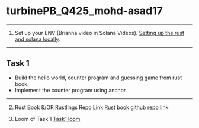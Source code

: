# turbinePB_Q425_mohd-asad17
---
1. Set up your ENV (Brianna video in Solana Videos).
[Setting up the rust and solana locally](https://www.loom.com/share/b66cf0fd1cb0428586660fade760adc8?sid=36b01a98-9808-4e2f-8b70-836ce08d67a6).

---
## Task 1 

* Build the hello world, counter program and guessing game from rust book.
* Implement the counter program using anchor.
  
---

2. Rust Book &/OR Rustlings Repo Link
[Rust book github repo link](https://github.com/mohd-asad17/Rust-book)

3. Loom of Task 1 [Task1 loom](https://www.loom.com/share/2ced3818197b43788e91f48952e056be?sid=502240f8-e41e-4b53-94bb-16fa79cd52d1)
  
